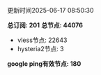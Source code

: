 更新时间2025-06-17 08:50:30

**总订阅: 201**
**总节点: 44076**
- vless节点: 22643
- hysteria2节点: 3

**google ping有效节点: 180**
